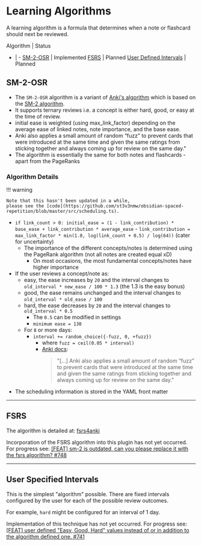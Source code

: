 # Learning Algorithms

A learning algorithm is a formula that determines when a note or flashcard should next be reviewed.

Algorithm | Status
- | -
[SM-2-OSR](#sm-2-osr) | Implemented
[FSRS](#fsrs) | Planned
[User Defined Intervals](#user-specified-intervals) | Planned

## SM-2-OSR

-   The `SM-2-OSR` algorithm is a variant of [Anki's algorithm](https://faqs.ankiweb.net/what-spaced-repetition-algorithm.html) which is based on the [SM-2 algorithm](https://www.supermemo.com/en/archives1990-2015/english/ol/sm2).
-   It supports ternary reviews i.e. a concept is either hard, good, or easy at the time of review.
-   initial ease is weighted (using max_link_factor) depending on the average ease of linked notes, note importance, and the base ease.
-   Anki also applies a small amount of random “fuzz” to prevent cards that were introduced at the same time and given the same ratings from sticking together and always coming up for review on the same day."
-    The algorithm is essentially the same for both notes and flashcards - apart from the PageRanks

### Algorithm Details

!!! warning

    Note that this hasn't been updated in a while,
    please see the [code](https://github.com/st3v3nmw/obsidian-spaced-repetition/blob/master/src/scheduling.ts).

-   `if link_count > 0: initial_ease = (1 - link_contribution) * base_ease + link_contribution * average_ease`
        -   `link_contribution = max_link_factor * min(1.0, log(link_count + 0.5) / log(64))` (cater for uncertainty)
    -   The importance of the different concepts/notes is determined using the PageRank algorithm (not all notes are created equal xD)
        -   On most occasions, the most fundamental concepts/notes have higher importance
-   If the user reviews a concept/note as:
    -   easy, the ease increases by `20` and the interval changes to `old_interval * new_ease / 100 * 1.3` (the 1.3 is the easy bonus)
    -   good, the ease remains unchanged and the interval changes to `old_interval * old_ease / 100`
    -   hard, the ease decreases by `20` and the interval changes to `old_interval * 0.5`
        -   The `0.5` can be modified in settings
        -   `minimum ease = 130`
    -   For `8` or more days:
        -   `interval += random_choice({-fuzz, 0, +fuzz})`
            -   where `fuzz = ceil(0.05 * interval)`
            -   [Anki docs](https://faqs.ankiweb.net/what-spaced-repetition-algorithm.html):
                > "[...] Anki also applies a small amount of random “fuzz” to prevent cards that were introduced at the same time and given the same ratings from sticking together and always coming up for review on the same day."
-   The scheduling information is stored in the YAML front matter

---


## FSRS

The algorithm is detailed at:
[fsrs4anki](https://github.com/open-spaced-repetition/fsrs4anki/wiki)

Incorporation of the FSRS algorithm into this plugin has not yet occurred. For progress see:
[ [FEAT] sm-2 is outdated, can you please replace it with the fsrs algorithm? #748 ](https://github.com/st3v3nmw/obsidian-spaced-repetition/issues/748)

---


## User Specified Intervals

This is the simplest "algorithm" possible. There are fixed intervals configured by the user for each of the possible review outcomes.

For example, `hard` might be configured for an interval of 1 day.

Implementation of this technique has not yet occurred. For progress see:
[ [FEAT] user defined "Easy, Good, Hard" values instead of or in addition to the algorithm defined one. #741 ](https://github.com/st3v3nmw/obsidian-spaced-repetition/issues/741)